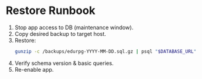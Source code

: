 # Restore Runbook

1. Stop app access to DB (maintenance window).
2. Copy desired backup to target host.
3. Restore:
   ```bash
   gunzip -c /backups/edurpg-YYYY-MM-DD.sql.gz | psql "$DATABASE_URL"
   ```
4. Verify schema version & basic queries.
5. Re-enable app.
